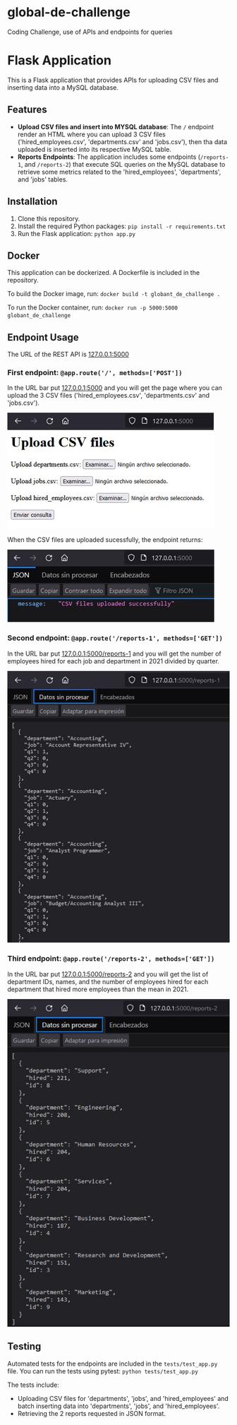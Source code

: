 # global-de-challenge
Coding Challenge, use of APIs and endpoints for queries

# Flask Application

This is a Flask application that provides APIs for uploading CSV files and inserting data into a MySQL database.

## Features

- **Upload CSV files and insert into MYSQL database**: The `/` endpoint render an HTML where you can upload 3 CSV files ('hired_employees.csv', 'departments.csv' and 'jobs.csv'), then tha data uploaded is inserted into its respective MySQL table.
- **Reports Endpoints**: The application includes some endpoints (`/reports-1`, and `/reports-2`) that execute SQL queries on the MySQL database to retrieve some metrics related to the 'hired_employees', 'departments', and 'jobs' tables.

## Installation

1. Clone this repository.
2. Install the required Python packages: `pip install -r requirements.txt`
3. Run the Flask application: `python app.py`

## Docker

This application can be dockerized. A Dockerfile is included in the repository.

To build the Docker image, run: `docker build -t globant_de_challenge .`

To run the Docker container, run: `docker run -p 5000:5000 globant_de_challenge`

## Endpoint Usage

The URL of the REST API is [127.0.0.1:5000](http://127.0.0.1:5000/)

### First endpoint: `@app.route('/', methods=['POST'])`
In the URL bar put [127.0.0.1:5000](http://127.0.0.1:5000/) and you will get the page where you can upload the 3 CSV files ('hired_employees.csv', 'departments.csv' and 'jobs.csv').

![image](resources/index.jpg)

When the CSV files are uploaded sucessfully, the endpoint returns:

![image](resources/upload_csv_succesfully.jpg)

### Second endpoint: `@app.route('/reports-1', methods=['GET'])`
In the URL bar put [127.0.0.1:5000/reports-1](http://127.0.0.1:5000/reports-1) and you will get the number of employees hired for each job and department in 2021 divided by quarter.

![image](resources/reports-1.jpg)

### Third endpoint: `@app.route('/reports-2', methods=['GET'])`
In the URL bar put [127.0.0.1:5000/reports-2](http://127.0.0.1:5000/reports-2) and you will get the list of department IDs, names, and the number of employees hired for each department that hired more employees than the mean in 2021.

![image](resources/reports-2.jpg)

## Testing

Automated tests for the endpoints are included in the `tests/test_app.py` file. You can run the tests using pytest: `python tests/test_app.py`

The tests include:

- Uploading CSV files for 'departments', 'jobs', and 'hired_employees' and batch inserting data into 'departments', 'jobs', and 'hired_employees'.
- Retrieving the 2 reports requested in JSON format.
